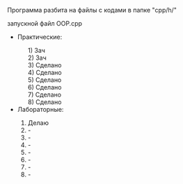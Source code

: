  Программа разбита на файлы с кодами в папке "cpp/h/"

запускной файл OOP.cpp

<ul>
  <li>Практические:</li>
  <ol type="1">
    1) Зач <br>
    2) Зач <br>
    3) Сделано <br>
    4) Сделано <br>
    5) Сделано <br>
    6) Сделано <br>
    7) Сделано <br>
    8) Сделано <br>
  </ol>
  <li>Лабораторные:</li>
  <ol type="1">
    <li>Делаю</li>
    <li>-</li>
    <li>-</li>
    <li>-</li>
    <li>-</li>
    <li>-</li>
    <li>-</li>
    <li>-</li>
  </ol>
</ul>
